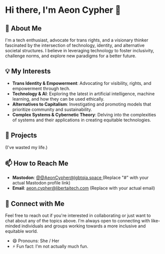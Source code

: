 # Hi there, I'm Aeon Cypher 👋

## 🚀 About Me
I'm a tech enthusiast, advocate for trans rights, and a visionary thinker fascinated by the intersection of technology, identity, and alternative societal structures. I believe in leveraging technology to foster inclusivity, challenge norms, and explore new paradigms for a better future.

## 💡 My Interests
- **Trans Identity & Empowerment**: Advocating for visibility, rights, and empowerment through tech.
- **Technology & AI**: Exploring the latest in artificial intelligence, machine learning, and how they can be used ethically.
- **Alternatives to Capitalism**: Investigating and promoting models that prioritize community and sustainability.
- **Complex Systems & Cybernetic Theory**: Delving into the complexities of systems and their applications in creating equitable technologies.

## 🌟 Projects
(I've wasted my life.)

## 📫 How to Reach Me
- **Mastodon**: [@@AeonCypher@lgbtqia.space ](@AeonCypher@lgbtqia.space) (Replace "#" with your actual Mastodon profile link)
- **Email**: [aeon.cypher@libertaitech.com](mailto:aeon.cypher@libertaitech.com) (Replace with your actual email)

## 🤝 Connect with Me
Feel free to reach out if you're interested in collaborating or just want to chat about any of the topics above. I'm always open to connecting with like-minded individuals and groups working towards a more inclusive and equitable world.

- 😄 Pronouns: She / Her
- ⚡ Fun fact: I'm not actually much fun.
